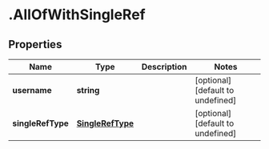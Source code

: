 # .AllOfWithSingleRef

## Properties

|Name | Type | Description | Notes|
|------------ | ------------- | ------------- | -------------|
|**username** | **string** |  | [optional] [default to undefined]|
|**singleRefType** | [**SingleRefType**](SingleRefType.md) |  | [optional] [default to undefined]|



